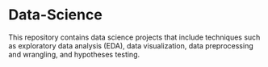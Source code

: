 # Data-Science

This repository contains data science projects that include techniques such as exploratory data analysis (EDA), data visualization, data preprocessing and wrangling, and hypotheses testing.
